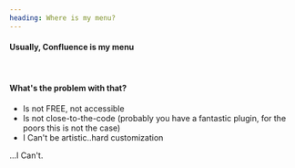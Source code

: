 ```yaml
---
heading: Where is my menu?
---
```


#### Usually, Confluence is my menu

<br/>

#### What's the problem with that?

- Is not FREE, not accessible
- Is not close-to-the-code (probably you have a fantastic plugin, for the poors this is not the case)
- I Can't be artistic..hard customization

...I Can't.
